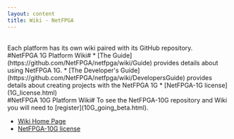 ```yaml
---
layout: content 
title: Wiki - NetFPGA
---
```

<br />
Each platform has its own wiki paired with its GitHub repository.  
<br />
#NetFPGA 1G Platform Wiki#
* [The Guide](https://github.com/NetFPGA/netfpga/wiki/Guide) provides details about using NetFPGA 1G.
* [The Developer's Guide](https://github.com/NetFPGA/netfpga/wiki/DevelopersGuide) provides details about creating projects with the NetFPGA 1G
* [NetFPGA-1G license](1G_license.html) 
<br />
#NetFPGA 10G Platform Wiki#
To see the NetFPGA-10G repository and Wiki you will need to [register](10G_going_beta.html).

* [Wiki Home Page](https://github.com/NetFPGA/NetFPGA-public/wiki)
* [NetFPGA-10G license](10G_license.html)
